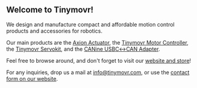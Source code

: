 ## Welcome to Tinymovr!

We design and manufacture compact and affordable motion control products and accessories for robotics.

Our main products are the [Axion Actuator](https://tinymovr.com/products/axion-r1-actuator), the [Tinymovr Motor Controller](https://tinymovr.com/products/tinymovr-r5), the [Tinymovr Servokit](https://tinymovr.com/products/tinymovr-servo-kit-r5), and the [CANine USBC↔︎CAN Adapter](https://tinymovr.com/products/can-bus-adapter).

Feel free to browse around, and don't forget to visit our [website and store](https://tinymovr.com)!

 For any inquiries, drop us a mail at info@tinymovr.com, or use the [contact form on our website](https://tinymovr.com/pages/about-us).
